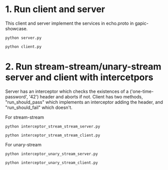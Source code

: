 # 1. Run client and server

This client and server implement the services in echo.proto in gapic-showcase.

```
python server.py
```
```
python client.py
```

# 2. Run stream-stream/unary-stream server and client with intercetpors
Server has an interceptor which checks the existences of a ('one-time-password', '42') header and aborts if not. Client has two methods, "run_should_pass" which implements an interceptor adding the header, and "run_should_fail" which doesn't.

For stream-stream
```
python interceptor_stream_stream_server.py
```
```
python interceptor_stream_stream_client.py
```

For unary-stream
```
python interceptor_unary_stream_server.py
```
```
python interceptor_unary_stream_client.py
```
